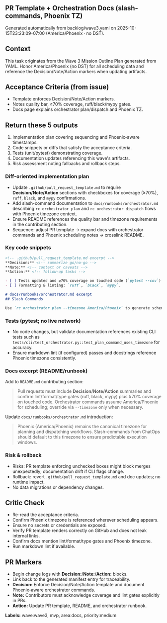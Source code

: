 ## PR Template + Orchestration Docs (slash-commands, Phoenix TZ)

Generated automatically from backlog/wave3.yaml on 2025-10-15T23:23:09-07:00 (America/Phoenix · no DST).

## Context
This task originates from the Wave 3 Mission Outline Plan generated from YAML. Honor America/Phoenix (no DST) for all scheduling data and reference the Decision/Note/Action markers when updating artifacts.

## Acceptance Criteria (from issue)
- Template enforces Decision/Note/Action markers.
- Notes quality bar, ≥70% coverage, ruff/black/mypy gates.
- Docs page explains orchestrator plan/dispatch and Phoenix TZ.

## Return these 5 outputs
1. Implementation plan covering sequencing and Phoenix-aware timestamps.
2. Code snippets or diffs that satisfy the acceptance criteria.
3. Tests (unit/pytest) demonstrating coverage.
4. Documentation updates referencing this wave's artifacts.
5. Risk assessment noting fallbacks and rollback steps.

### Diff-oriented implementation plan
- Update `.github/pull_request_template.md` to require **Decision/Note/Action** sections with checkboxes for coverage (≥70%), `ruff`, `black`, and `mypy` confirmations.
- Add slash-command documentation to `docs/runbooks/orchestrator.md` describing `rc orchestrator plan` and `rc orchestrator dispatch` flows with Phoenix timezone context.
- Ensure README references the quality bar and timezone requirements in the contributing section.
- Sequence: adjust PR template → expand docs with orchestrator commands and Phoenix scheduling notes → crosslink README.

### Key code snippets
```markdown
<!-- .github/pull_request_template.md excerpt -->
**Decision:** <!-- summarize go/no-go -->
**Note:** <!-- context or caveats -->
**Action:** <!-- follow-up tasks -->

- [ ] Tests updated and ≥70% coverage on touched code (`pytest --cov`).
- [ ] Formatting & linting: `ruff`, `black`, `mypy`.
```

```markdown
# docs/runbooks/orchestrator.md excerpt
## Slash Commands

Use `rc orchestrator plan --timezone America/Phoenix` to generate schedules without DST adjustments. Dispatch runs via `rc orchestrator dispatch --plan artifacts/orchestrator/plan.json` to execute Phoenix-aware workflows.
```

### Tests (pytest; no live network)
- No code changes, but validate documentation references existing CLI tests such as `tests/cli/test_orchestrator.py::test_plan_command_uses_timezone` for accuracy.
- Ensure markdown lint (if configured) passes and docstrings reference Phoenix timezone consistently.

### Docs excerpt (README/runbook)
Add to `README.md` contributing section:

> Pull requests must include **Decision/Note/Action** summaries and confirm lint/format/type gates (ruff, black, mypy) plus ≥70% coverage on touched code. Orchestrator commands assume America/Phoenix for scheduling; override via `--timezone` only when necessary.

Update `docs/runbooks/orchestrator.md` introduction:

> Phoenix (America/Phoenix) remains the canonical timezone for planning and dispatching workflows. Slash-commands from ChatOps should default to this timezone to ensure predictable execution windows.

### Risk & rollback
- Risks: PR template enforcing unchecked boxes might block merges unexpectedly; documentation drift if CLI flags change.
- Rollback: revert `.github/pull_request_template.md` and doc updates; no runtime impact.
- No data migrations or dependency changes.

## Critic Check
- Re-read the acceptance criteria.
- Confirm Phoenix timezone is referenced wherever scheduling appears.
- Ensure no secrets or credentials are exposed.
- Verify PR template renders correctly on GitHub and does not leak internal links.
- Confirm docs mention lint/format/type gates and Phoenix timezone.
- Run markdown lint if available.

## PR Markers
- Begin change logs with **Decision:**/**Note:**/**Action:** blocks.
- Link back to the generated manifest entry for traceability.
- **Decision:** Enforce Decision/Note/Action template and document Phoenix-aware orchestrator commands.
- **Note:** Contributors must acknowledge coverage and lint gates explicitly in PRs.
- **Action:** Update PR template, README, and orchestrator runbook.

**Labels:** wave:wave3, mvp, area:docs, priority:medium

